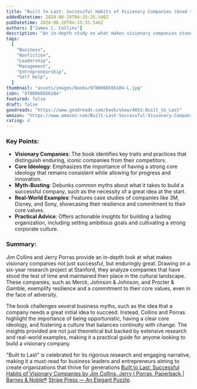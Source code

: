 ```yaml
---
title: "Built to Last: Successful Habits of Visionary Companies (Good to Great, 2)"
addedDatetime: 2024-06-20T04:15:35.546Z
pubDatetime: 2024-06-20T04:15:35.546Z
authors: ["James C. Collins"]
description: "An in-depth study on what makes visionary companies stand out and how they achieve long-lasting success."
tags:
  [
    "Business",
    "Nonfiction",
    "Leadership",
    "Management",
    "Entrepreneurship",
    "Self Help",
  ]
thumbnail: "assets/images/books/9780060566104-L.jpg"
isbn: "9780060566104"
featured: false
draft: false
goodreads: "https://www.goodreads.com/book/show/4853.Built_to_Last"
amazon: "https://www.amazon.com/Built-Last-Successful-Visionary-Companies-ebook/dp/B000FC12C8/"
rating: 4
---
```


### Key Points:

- **Visionary Companies**: The book identifies key traits and practices that distinguish enduring, iconic companies from their competitors.
- **Core Ideology**: Emphasizes the importance of having a strong core ideology that remains consistent while allowing for progress and innovation.
- **Myth-Busting**: Debunks common myths about what it takes to build a successful company, such as the necessity of a great idea at the start.
- **Real-World Examples**: Features case studies of companies like 3M, Disney, and Sony, showcasing their resilience and commitment to their core values.
- **Practical Advice**: Offers actionable insights for building a lasting organization, including setting ambitious goals and cultivating a strong corporate culture.

### Summary:

Jim Collins and Jerry Porras provide an in-depth look at what makes visionary companies not just successful, but enduringly great. Drawing on a six-year research project at Stanford, they analyze companies that have stood the test of time and maintained their place in the cultural landscape. These companies, such as Merck, Johnson & Johnson, and Procter & Gamble, exemplify resilience and a commitment to their core values, even in the face of adversity.

The book challenges several business myths, such as the idea that a company needs a great initial idea to succeed. Instead, Collins and Porras highlight the importance of being opportunistic, having a clear core ideology, and fostering a culture that balances continuity with change. The insights provided are not just theoretical but backed by extensive research and real-world examples, making it a practical guide for anyone looking to build a visionary company.

"Built to Last" is celebrated for its rigorous research and engaging narrative, making it a must-read for business leaders and entrepreneurs aiming to create organizations that thrive for generations [Built to Last: Successful Habits of Visionary Companies by Jim Collins, Jerry I Porras, Paperback | Barnes & Noble®](https://www.barnesandnoble.com/w/built-to-last-jim-collins/1100546002) [Stripe Press — An Elegant Puzzle](https://press.stripe.com/an-elegant-puzzle).
